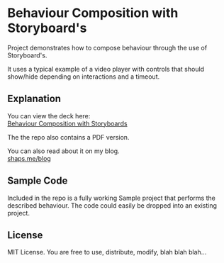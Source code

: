 # Behaviour Composition with Storyboard's

Project demonstrates how to compose behaviour through the use of Storyboard's.

It uses a typical example of a video player with controls that should show/hide depending on interactions and a timeout.

## Explanation

You can view the deck here:  
[Behaviour Composition with Storyboards](https://speakerdeck.com/shaps80/behaviour-composition-with-storyboards)

The the repo also contains a PDF version. 

You can also read about it on my blog.  
[shaps.me/blog](http://shaps.me/blog/behaviour-composition-with-storyboards)

## Sample Code

Included in the repo is a fully working Sample project that performs the described behaviour. The code could easily be dropped into an existing project.

## License

MIT License. You are free to use, distribute, modify, blah blah blah...